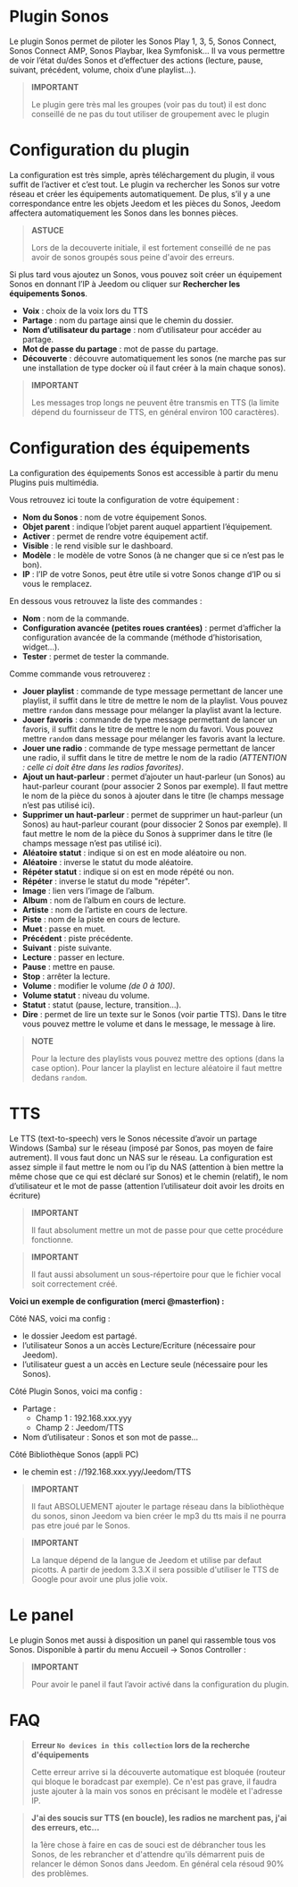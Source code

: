 # Plugin Sonos

Le plugin Sonos permet de piloter les Sonos Play 1, 3, 5, Sonos Connect, Sonos Connect AMP, Sonos Playbar, Ikea Symfonisk... Il va vous permettre de voir l’état du/des Sonos et d’effectuer des actions (lecture, pause, suivant, précédent, volume, choix d’une playlist…).

> **IMPORTANT**
>
> Le plugin gere très mal les groupes (voir pas du tout) il est donc conseillé de ne pas du tout utiliser de groupement avec le plugin

# Configuration du plugin

La configuration est très simple, après téléchargement du plugin, il vous suffit de l’activer et c’est tout. Le plugin va rechercher les Sonos sur votre réseau et créer les équipements automatiquement. De plus, s’il y a une correspondance entre les objets Jeedom et les pièces du Sonos, Jeedom affectera automatiquement les Sonos dans les bonnes pièces.

> **ASTUCE**
>
> Lors de la decouverte initiale, il est fortement conseillé de ne pas avoir de sonos groupés sous peine d'avoir des erreurs.

Si plus tard vous ajoutez un Sonos, vous pouvez soit créer un équipement Sonos en donnant l’IP à Jeedom ou cliquer sur **Rechercher les équipements Sonos**.

-   **Voix** : choix de la voix lors du TTS
-   **Partage** : nom du partage ainsi que le chemin du dossier.
-   **Nom d’utilisateur du partage** : nom d’utilisateur pour accéder au partage.
-   **Mot de passe du partage** : mot de passe du partage.
-   **Découverte** : découvre automatiquement les sonos (ne marche pas sur une installation de type docker où il faut créer à la main chaque sonos).

> **IMPORTANT**
>
> Les messages trop longs ne peuvent être transmis en TTS (la limite
> dépend du fournisseur de TTS, en général environ 100 caractères).

# Configuration des équipements

La configuration des équipements Sonos est accessible à partir du menu Plugins puis multimédia.

Vous retrouvez ici toute la configuration de votre équipement :

-   **Nom du Sonos** : nom de votre équipement Sonos.
-   **Objet parent** : indique l’objet parent auquel appartient l’équipement.
-   **Activer** : permet de rendre votre équipement actif.
-   **Visible** : le rend visible sur le dashboard.
-   **Modèle** : le modèle de votre Sonos (à ne changer que si ce n’est pas le bon).
-   **IP** : l’IP de votre Sonos, peut être utile si votre Sonos change d’IP ou si vous le remplacez.

En dessous vous retrouvez la liste des commandes :

-   **Nom** : nom de la commande.
-   **Configuration avancée (petites roues crantées)** : permet d’afficher la configuration avancée de la commande (méthode d’historisation, widget…​).
-   **Tester** : permet de tester la commande.

Comme commande vous retrouverez :

-   **Jouer playlist** : commande de type message permettant de lancer une playlist, il suffit dans le titre de mettre le nom de la playlist. Vous pouvez mettre ``random`` dans message pour mélanger la playlist avant la lecture.
-   **Jouer favoris** :  commande de type message permettant de lancer un favoris, il suffit dans le titre de mettre le nom du favori. Vous pouvez mettre ``random`` dans message pour mélanger les favoris avant la lecture.
-   **Jouer une radio** : commande de type message permettant de lancer une radio, il suffit dans le titre de mettre le nom de la radio *(ATTENTION : celle ci doit être dans les radios favorites)*.
-   **Ajout un haut-parleur** : permet d’ajouter un haut-parleur (un Sonos) au haut-parleur courant (pour associer 2 Sonos par exemple). Il faut mettre le nom de la pièce du sonos à ajouter dans le titre (le champs message n’est pas utilisé ici).
-   **Supprimer un haut-parleur** : permet de supprimer un haut-parleur (un Sonos) au haut-parleur courant (pour dissocier 2 Sonos par exemple). Il faut mettre le nom de la pièce du Sonos à supprimer dans le titre (le champs message n’est pas utilisé ici).
-   **Aléatoire statut** : indique si on est en mode aléatoire ou non.
-   **Aléatoire** : inverse le statut du mode aléatoire.
-   **Répéter statut** : indique si on est en mode répété ou non.
-   **Répéter** : inverse le statut du mode "répéter".
-   **Image** : lien vers l’image de l’album.
-   **Album** : nom de l’album en cours de lecture.
-   **Artiste** : nom de l’artiste en cours de lecture.
-   **Piste** : nom de la piste en cours de lecture.
-   **Muet** : passe en muet.
-   **Précédent** : piste précédente.
-   **Suivant** : piste suivante.
-   **Lecture** : passer en lecture.
-   **Pause** : mettre en pause.
-   **Stop** : arrêter la lecture.
-   **Volume** : modifier le volume *(de 0 à 100)*.
-   **Volume statut** : niveau du volume.
-   **Statut** : statut (pause, lecture, transition…​).
-   **Dire** : permet de lire un texte sur le Sonos (voir partie TTS). Dans le titre vous pouvez mettre le volume et dans le message, le message à lire.

> **NOTE**
>
> Pour la lecture des playlists vous pouvez mettre des options (dans la case option). Pour lancer la playlist en lecture aléatoire il faut mettre dedans ``random``.

# TTS

Le TTS (text-to-speech) vers le Sonos nécessite d’avoir un partage Windows (Samba) sur le réseau (imposé par Sonos, pas moyen de faire autrement). Il vous faut donc un NAS sur le réseau. La configuration est assez simple il faut mettre le nom ou l’ip du NAS (attention à bien mettre la même chose que ce qui est déclaré sur Sonos) et le chemin (relatif), le nom d’utilisateur et le mot de passe (attention l’utilisateur doit avoir les droits en écriture)

> **IMPORTANT**
>
> Il faut absolument mettre un mot de passe pour que cette procédure fonctionne.

> **IMPORTANT**
>
> Il faut aussi absolument un sous-répertoire pour que le fichier vocal soit correctement créé.

**Voici un exemple de configuration (merci @masterfion) :**

Côté NAS, voici ma config :

-   le dossier Jeedom est partagé.
-   l’utilisateur Sonos a un accès Lecture/Ecriture (nécessaire pour Jeedom).
-   l’utilisateur guest a un accès en Lecture seule (nécessaire pour les Sonos).

Côté Plugin Sonos, voici ma config :

-   Partage :
    -   Champ 1 : 192.168.xxx.yyy
    -   Champ 2 : Jeedom/TTS
-   Nom d’utilisateur : Sonos et son mot de passe…​

Côté Bibliothèque Sonos (appli PC)
-   le chemin est : //192.168.xxx.yyy/Jeedom/TTS

> **IMPORTANT**
>
> Il faut ABSOLUEMENT ajouter le partage réseau dans la bibliothèque du sonos, sinon Jeedom va bien créer le mp3 du tts mais il ne pourra pas etre joué par le Sonos.

> **IMPORTANT**
>
> La lanque dépend de la langue de Jeedom et utilise par defaut picotts. A partir de jeedom 3.3.X il sera possible d'utiliser le TTS de Google pour avoir une plus jolie voix.


# Le panel

Le plugin Sonos met aussi à disposition un panel qui rassemble tous vos Sonos. Disponible à partir du menu Accueil → Sonos Controller :

> **IMPORTANT**
>
> Pour avoir le panel il faut l’avoir activé dans la configuration du plugin.

# FAQ

> **Erreur ``No devices in this collection`` lors de la recherche d'équipements**
>
> Cette erreur arrive si la découverte automatique est bloquée (routeur qui bloque le boradcast par exemple). Ce n'est pas grave, il faudra juste ajouter à la main vos sonos en précisant le modèle et l'adresse IP.

> **J'ai des soucis sur TTS (en boucle), les radios ne marchent pas, j'ai des erreurs, etc...**
>
> la 1ère chose à faire en cas de souci est de débrancher tous les Sonos, de les rebrancher et d'attendre qu'ils démarrent puis de relancer le démon Sonos dans Jeedom. En général cela résoud 90% des problèmes.
